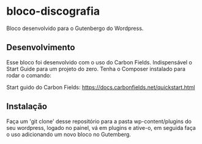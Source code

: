 # bloco-discografia
Bloco desenvolvido para o Gutenbergo do Wordpress.

## Desenvolvimento
Esse bloco foi desenvolvido com o uso do Carbon Fields.
Indispensável o Start Guide para um projeto do zero. Tenha o Composer instalado para rodar o comando:

Start guido do Carbon Fields: https://docs.carbonfields.net/quickstart.html

## Instalação
Faça um 'git clone' desse repositório para a pasta wp-content/plugins do seu wordpress, logado no painel, vá em plugins e ative-o, em seguida faça o uso adicionando um novo bloco no Gutemberg.